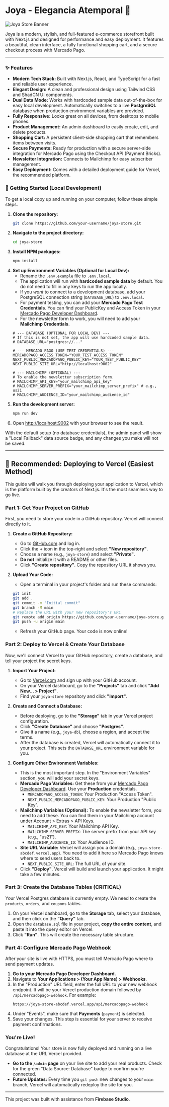 
# Joya - Elegancia Atemporal 💍

![Joya Store Banner](https://placehold.co/1200x400.png?text=Joya+Store)

Joya is a modern, stylish, and full-featured e-commerce storefront built with Next.js and designed for performance and easy deployment. It features a beautiful, clean interface, a fully functional shopping cart, and a secure checkout process with Mercado Pago.

---

### ✨ Features

-   **Modern Tech Stack:** Built with Next.js, React, and TypeScript for a fast and reliable user experience.
-   **Elegant Design:** A clean and professional design using Tailwind CSS and ShadCN UI components.
-   **Dual Data Mode:** Works with hardcoded sample data out-of-the-box for easy local development. Automatically switches to a live **PostgreSQL** database when production environment variables are provided.
-   **Fully Responsive:** Looks great on all devices, from desktops to mobile phones.
-   **Product Management:** An admin dashboard to easily create, edit, and delete products.
-   **Shopping Cart:** A persistent client-side shopping cart that remembers items between visits.
-   **Secure Payments:** Ready for production with a secure server-side integration for Mercado Pago using the Checkout API (Payment Bricks).
-   **Newsletter Integration:** Connects to Mailchimp for easy subscriber management.
-   **Easy Deployment:** Comes with a detailed deployment guide for Vercel, the recommended platform.

### 🚀 Getting Started (Local Development)

To get a local copy up and running on your computer, follow these simple steps.

1.  **Clone the repository:**
    ```sh
    git clone https://github.com/your-username/joya-store.git
    ```
2.  **Navigate to the project directory:**
    ```sh
    cd joya-store
    ```
3.  **Install NPM packages:**
    ```sh
    npm install
    ```
4.  **Set up Environment Variables (Optional for Local Dev):**
    *   Rename the `.env.example` file to `.env.local`.
    *   The application will run with **hardcoded sample data** by default. You do not need to fill in any keys to run the app locally.
    *   If you *want* to connect to a development database, add your PostgreSQL connection string (`DATABASE_URL`) to `.env.local`.
    *   For payment testing, you can add your **Mercado Pago Test Credentials**. You can find your PublicKey and Access Token in your [Mercado Pago Developer Dashboard](https://www.mercadopago.com/developers/panel/credentials).
    *   For the newsletter form to work, you will need to add your **Mailchimp Credentials**.
    ```env
    # --- DATABASE (OPTIONAL FOR LOCAL DEV) ---
    # If this is not set, the app will use hardcoded sample data.
    # DATABASE_URL="postgres://..."
    
    # --- MERCADO PAGO (USE TEST CREDENTIALS) ---
    MERCADOPAGO_ACCESS_TOKEN="YOUR_TEST_ACCESS_TOKEN"
    NEXT_PUBLIC_MERCADOPAGO_PUBLIC_KEY="YOUR_TEST_PUBLIC_KEY"
    NEXT_PUBLIC_SITE_URL="http://localhost:9002"

    # --- MAILCHIMP (OPTIONAL) ---
    # To enable the newsletter subscription form.
    # MAILCHIMP_API_KEY="your_mailchimp_api_key"
    # MAILCHIMP_SERVER_PREFIX="your_mailchimp_server_prefix" # e.g., us21
    # MAILCHIMP_AUDIENCE_ID="your_mailchimp_audience_id"
    ```
5.  **Run the development server:**
    ```sh
    npm run dev
    ```
6.  Open [http://localhost:9002](http://localhost:9002) with your browser to see the result.

With the default setup (no database credentials), the admin panel will show a "Local Fallback" data source badge, and any changes you make will not be saved.

---

## 🚀 Recommended: Deploying to Vercel (Easiest Method)

This guide will walk you through deploying your application to Vercel, which is the platform built by the creators of Next.js. It's the most seamless way to go live.

### Part 1: Get Your Project on GitHub

First, you need to store your code in a GitHub repository. Vercel will connect directly to it.

1.  **Create a GitHub Repository:**
    *   Go to [GitHub.com](https://github.com) and log in.
    *   Click the **+** icon in the top-right and select **"New repository"**.
    *   Choose a name (e.g., `joya-store`) and select **"Private"**.
    *   **Do not** initialize it with a README or other files.
    *   Click **"Create repository"**. Copy the repository URL it shows you.

2.  **Upload Your Code:**
    *   Open a terminal in your project's folder and run these commands:
    ```bash
    git init
    git add .
    git commit -m "Initial commit"
    git branch -M main
    # Replace the URL with your new repository's URL
    git remote add origin https://github.com/your-username/joya-store.git
    git push -u origin main
    ```
    *   Refresh your GitHub page. Your code is now online!

### Part 2: Deploy to Vercel & Create Your Database

Now, we'll connect Vercel to your GitHub repository, create a database, and tell your project the secret keys.

1.  **Import Your Project:**
    *   Go to [Vercel.com](https://vercel.com) and sign up with your GitHub account.
    *   On your Vercel dashboard, go to the **"Projects"** tab and click **"Add New... > Project"**.
    *   Find your `joya-store` repository and click **"Import"**.

2.  **Create and Connect a Database:**
    *   Before deploying, go to the **"Storage"** tab in your Vercel project configuration.
    *   Click **"Create Database"** and choose **"Postgres"**.
    *   Give it a name (e.g., `joya-db`), choose a region, and accept the terms.
    *   After the database is created, Vercel will automatically connect it to your project. This sets the `DATABASE_URL` environment variable for you.

3.  **Configure Other Environment Variables:**
    *   This is the most important step. In the "Environment Variables" section, you will add your secret keys.
    *   **Mercado Pago Variables:** Get these from your [Mercado Pago Developer Dashboard](https://www.mercadopago.com/developers). Use your **Production** credentials.
        *   `MERCADOPAGO_ACCESS_TOKEN`: Your Production "Access Token".
        *   `NEXT_PUBLIC_MERCADOPAGO_PUBLIC_KEY`: Your Production "Public Key".
    *   **Mailchimp Variables (Optional):** To enable the newsletter form, you need to add these. You can find them in your Mailchimp account under Account > Extras > API Keys.
        *   `MAILCHIMP_API_KEY`: Your Mailchimp API Key.
        *   `MAILCHIMP_SERVER_PREFIX`: The server prefix from your API key (e.g., "us21").
        *   `MAILCHIMP_AUDIENCE_ID`: Your Audience ID.
    *   **Site URL Variable:** Vercel will assign you a domain (e.g., `joya-store-abcdef.vercel.app`). You need to add it here so Mercado Pago knows where to send users back to.
        *   `NEXT_PUBLIC_SITE_URL`: The full URL of your site.
    *   Click **"Deploy"**. Vercel will build and launch your application. It might take a few minutes.

### Part 3: Create the Database Tables (CRITICAL)

Your Vercel Postgres database is currently empty. We need to create the `products`, `orders`, and `coupons` tables.

1.  On your Vercel dashboard, go to the **Storage** tab, select your database, and then click on the **"Query"** tab.
2.  Open the `database.sql` file in your project, **copy the entire content**, and paste it into the query editor on Vercel.
3.  Click **"Run"**. This will create the necessary table structure.

### Part 4: Configure Mercado Pago Webhook

After your site is live with HTTPS, you must tell Mercado Pago where to send payment updates.

1.  **Go to your Mercado Pago Developer Dashboard.**
2.  Navigate to **Your Applications > (Your App Name) > Webhooks**.
3.  In the "Production" URL field, enter the full URL to your new webhook endpoint. It will be your Vercel production domain followed by `/api/mercadopago-webhook`. For example:
    ```
    https://joya-store-abcdef.vercel.app/api/mercadopago-webhook
    ```
4.  Under "Events", make sure that **Payments** (`payment`) is selected.
5.  Save your changes. This step is essential for your server to receive payment confirmations.

### You're Live!

Congratulations! Your store is now fully deployed and running on a live database at the URL Vercel provided.

-   **Go to the `/admin` page** on your live site to add your real products. Check for the green "Data Source: Database" badge to confirm you're connected.
-   **Future Updates:** Every time you `git push` new changes to your `main` branch, Vercel will automatically redeploy the site for you.

---

This project was built with assistance from **Firebase Studio**.
